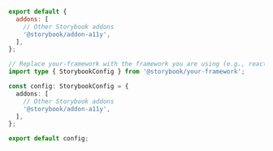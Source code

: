 ```js filename=".storybook/main.js" renderer="common" language="js"
export default {
  addons: [
    // Other Storybook addons
    '@storybook/addon-a11y',
  ],
};
```

```ts filename=".storybook/main.ts" renderer="common" language="ts"
// Replace your-framework with the framework you are using (e.g., react-webpack5, vue3-vite)
import type { StorybookConfig } from '@storybook/your-framework';

const config: StorybookConfig = {
  addons: [
    // Other Storybook addons
    '@storybook/addon-a11y',
  ],
};

export default config;
```
